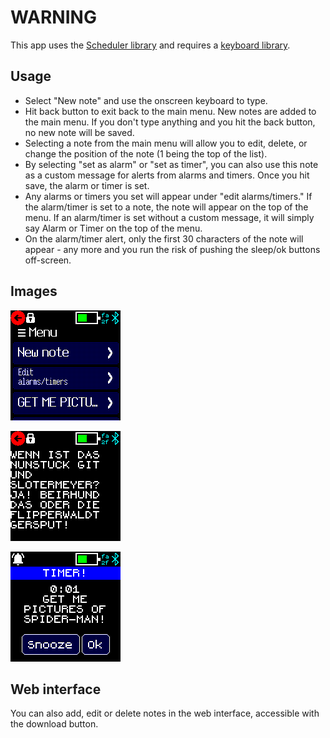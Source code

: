 # WARNING

This app uses the [Scheduler library](https://banglejs.com/apps/?id=sched) and requires a [keyboard library](https://banglejs.com/apps/?c=textinput#).

## Usage

* Select "New note" and use the onscreen keyboard to type. 
* Hit back button to exit back to the main menu. New notes are added to the main menu. If you don't type anything and you hit the back button, no new note will be saved.
* Selecting a note from the main menu will allow you to edit, delete, or change the position of the note (1 being the top of the list).
* By selecting "set as alarm" or "set as timer", you can also use this note as a custom message for alerts from alarms and timers. Once you hit save, the alarm or timer is set.
* Any alarms or timers you set will appear under "edit alarms/timers." If the alarm/timer is set to a note, the note will appear on the top of the menu. If an alarm/timer is set without a custom message, it will simply say Alarm or Timer on the top of the menu.
* On the alarm/timer alert, only the first 30 characters of the note will appear - any more and you run the risk of pushing the sleep/ok buttons off-screen.

## Images

![](menu.png)

![](note.png)

![](timer-alert.png)

## Web interface
You can also add, edit or delete notes in the web interface, accessible with the download button.
